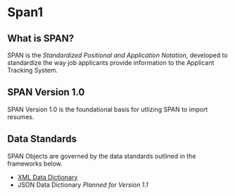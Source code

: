 # Span1
 
## What is SPAN?
SPAN is the *Standardized Positional and Application Notation*, developed to standardize the way job applicants provide information to the Applicant Tracking System. 

## SPAN Version 1.0
SPAN Version 1.0 is the foundational basis for utlizing SPAN to import resumes. 

## Data Standards
SPAN Objects are governed by the data standards outlined in the frameworks below. 

- [XML Data Dictionary](XMLDataDictionary.md)
- JSON Data Dictionary _Planned for Version 1.1_
